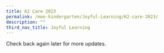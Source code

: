 ```yaml
---
title: K2 Care 2023
permalink: /moe-kindergarten/Joyful-Learning/K2-care-2023/
description: ""
third_nav_title: Joyful Learning
---
```

   Check back again later for more updates.